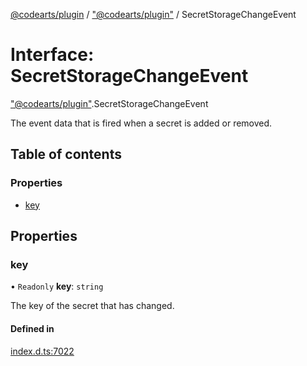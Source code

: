 [@codearts/plugin](../README.md) / ["@codearts/plugin"](../modules/_codearts_plugin_.md) / SecretStorageChangeEvent

# Interface: SecretStorageChangeEvent

["@codearts/plugin"](../modules/_codearts_plugin_.md).SecretStorageChangeEvent

The event data that is fired when a secret is added or removed.

## Table of contents

### Properties

- [key](codearts_plugin_.SecretStorageChangeEvent.md#key)

## Properties

### key

• `Readonly` **key**: `string`

The key of the secret that has changed.

#### Defined in

[index.d.ts:7022](https://github.com/huaweicloud/cloudide-plugin-api/blob/5055bbd/index.d.ts#L7022)
